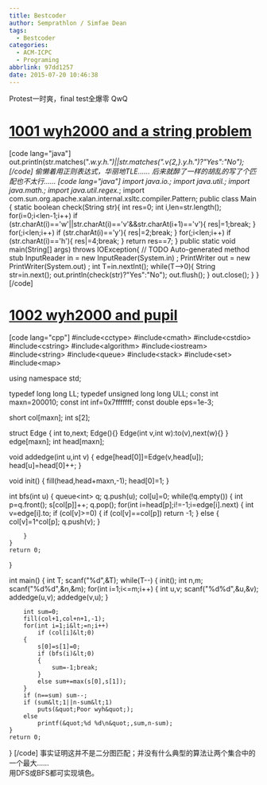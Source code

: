 ```yaml
---
title: Bestcoder
author: Semprathlon / Simfae Dean
tags:
  - Bestcoder
categories:
  - ACM-ICPC
  - Programing
abbrlink: 97dd1257
date: 2015-07-20 10:46:38
---
```

Protest一时爽，final test全爆零 QwQ

[1001 wyh2000 and a string problem](http://acm.hdu.edu.cn/showproblem.php?pid=5284)
====
[code lang="java"]
out.println(str.matches(&quot;.*w.*y.*h.*&quot;)||str.matches(&quot;.*v{2,}.*y.*h.*&quot;)?&quot;Yes&quot;:&quot;No&quot;);
[/code]
偷懒着用正则表达式，华丽地TLE……
后来就醉了一样的胡乱的写了个匹配也不太行……
[code lang="java"]
import java.io.*;
import java.util.*;
import java.math.*;
import java.util.regex.*;
import com.sun.org.apache.xalan.internal.xsltc.compiler.Pattern;
public class Main {
    static boolean check(String str){
        int res=0;
        int i,len=str.length();
        for(i=0;i&lt;len-1;i++)
            if (str.charAt(i)=='w'||str.charAt(i)=='v'&amp;&amp;str.charAt(i+1)=='v'){
                res|=1;break;
            }
        for(;i&lt;len;i++)
            if (str.charAt(i)=='y'){
                res|=2;break;
            }
        for(;i&lt;len;i++)
            if (str.charAt(i)=='h'){
                res|=4;break;
            }
        return res==7;
    }
    public static void main(String[] args)  throws IOException{
        // TODO Auto-generated method stub
         InputReader in = new InputReader(System.in)  ;
         PrintWriter out = new PrintWriter(System.out) ;
         int T=in.nextInt();
         while(T--&gt;0){
             String str=in.next();
             out.println(check(str)?&quot;Yes&quot;:&quot;No&quot;);
             out.flush();
         }
         out.close();
    }
}
[/code]

[1002 wyh2000 and pupil](http://acm.hdu.edu.cn/showproblem.php?pid=5285)
====
[code lang="cpp"]
#include&lt;cctype&gt;
#include&lt;cmath&gt;
#include&lt;cstdio&gt;
#include&lt;cstring&gt;
#include&lt;algorithm&gt;
#include&lt;iostream&gt;
#include&lt;string&gt;
#include&lt;queue&gt;
#include&lt;stack&gt;
#include&lt;set&gt;
#include&lt;map&gt;

using namespace std;

typedef long long LL;
typedef unsigned long long ULL;
const int maxn=200010;
const int inf=0x7fffffff;
const double eps=1e-3;

short col[maxn];
int s[2];

struct Edge
{
    int to,next;
    Edge(){}
    Edge(int v,int w):to(v),next(w){}
} edge[maxn];
int head[maxn];

void addedge(int u,int v)
{
    edge[head[0]]=Edge(v,head[u]);
    head[u]=head[0]++;
}

void init()
{
    fill(head,head+maxn,-1);
    head[0]=1;
}

int bfs(int u)
{
    queue&lt;int&gt; q;
    q.push(u);
    col[u]=0;
    while(!q.empty())
    {
        int p=q.front();
        s[col[p]]++;
        q.pop();
        for(int i=head[p];i!=-1;i=edge[i].next)
        {
            int v=edge[i].to;
            if (col[v]&gt;=0)
            {
                if (col[v]==col[p]) return -1;
            }
            else
            {
                col[v]=1^col[p];
                q.push(v);
            }

        }
    }
    return 0;
}

int main()
{
    int T;
    scanf(&quot;%d&quot;,&amp;T);
    while(T--)
    {
        init();
        int n,m;
        scanf(&quot;%d%d&quot;,&amp;n,&amp;m);
        for(int i=1;i&lt;=m;i++)
        {
            int u,v;
            scanf(&quot;%d%d&quot;,&amp;u,&amp;v);
            addedge(u,v);
            addedge(v,u);
        }

        int sum=0;
        fill(col+1,col+n+1,-1);
        for(int i=1;i&lt;=n;i++)
            if (col[i]&lt;0)
        {
            s[0]=s[1]=0;
            if (bfs(i)&lt;0)
            {
                sum=-1;break;
            }
            else sum+=max(s[0],s[1]);
        }
        if (n==sum) sum--;
        if (sum&lt;1||n-sum&lt;1)
            puts(&quot;Poor wyh&quot;);
        else
            printf(&quot;%d %d\n&quot;,sum,n-sum);
    }
    return 0;
}
[/code]
事实证明这并不是二分图匹配；并没有什么典型的算法让两个集合中的一个最大……   
用DFS或BFS都可实现填色。